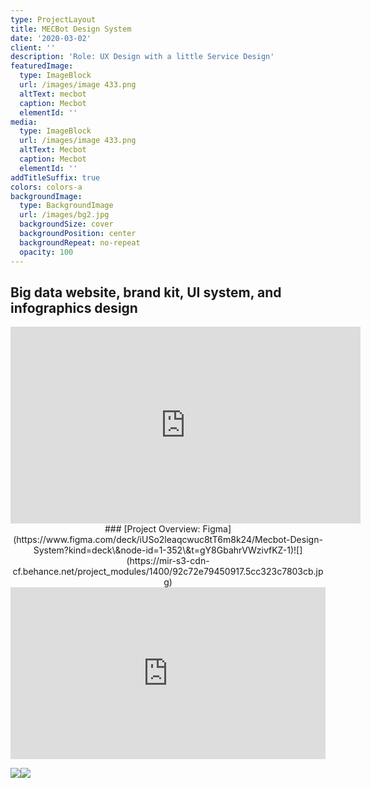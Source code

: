 ```yaml
---
type: ProjectLayout
title: MECBot Design System
date: '2020-03-02'
client: ''
description: 'Role: UX Design with a little Service Design'
featuredImage:
  type: ImageBlock
  url: /images/image 433.png
  altText: mecbot
  caption: Mecbot
  elementId: ''
media:
  type: ImageBlock
  url: /images/image 433.png
  altText: Mecbot
  caption: Mecbot
  elementId: ''
addTitleSuffix: true
colors: colors-a
backgroundImage:
  type: BackgroundImage
  url: /images/bg2.jpg
  backgroundSize: cover
  backgroundPosition: center
  backgroundRepeat: no-repeat
  opacity: 100
---
```

## Big data website, brand kit, UI system, and infographics design

<iframe width="560" height="315" src="https://www.youtube.com/embed/T-OFFeSizV4?si=WtgI2jhSgEryyJhe" title="YouTube video player" frameborder="0" allow="accelerometer; autoplay; clipboard-write; encrypted-media; gyroscope; picture-in-picture; web-share" referrerpolicy="strict-origin-when-cross-origin" allowfullscreen></iframe>

<div style="text-align: center">### [Project Overview: Figma](https://www.figma.com/deck/iUSo2leaqcwuc8tT6m8k24/Mecbot-Design-System?kind=deck\&node-id=1-352\&t=gY8GbahrVWzivfKZ-1)![](https://mir-s3-cdn-cf.behance.net/project_modules/1400/92c72e79450917.5cc323c7803cb.jpg)</div>

<div style="padding:54.57% 0 0 0;position:relative;"><iframe src="https://player.vimeo.com/video/333050381?badge=0&autopause=0&player_id=0&app_id=58479" frameborder="0" allow="autoplay; fullscreen; picture-in-picture; clipboard-write; encrypted-media" style="position:absolute;top:0;left:0;width:100%;height:100%;" title="Mecbot How it works"></iframe></div><script src="https://player.vimeo.com/api/player.js"></script>

![](https://mir-s3-cdn-cf.behance.net/project_modules/1400/95277579450917.5cc323c77e2b5.jpg)![](https://mir-s3-cdn-cf.behance.net/project_modules/1400/3e198e79450917.5cc323c77aa33.jpg)
